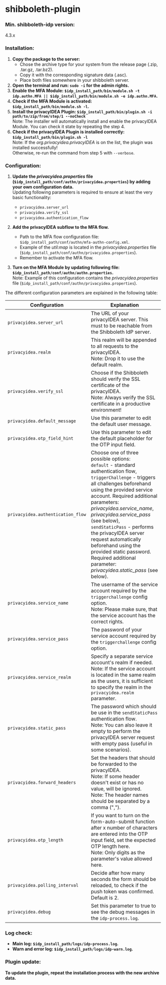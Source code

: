 # shibboleth-plugin

### Min. shibboleth-idp version:
4.3.x

### Installation:
1. **Copy the package to the server:**
    - Chose the archive type for your system from the release page (.zip, .tar.gz, .tar.bz2).
    - Copy it with the corresponding signature data (.asc).
    - Place both files somewhere in your shibboleth server.
2. **Open the terminal and run: `sudo -i` for the admin rights.**
3. **Enable the MFA Module: `$idp_install_path/bin/module.sh -t idp.authn.MFA || $idp_install_path/bin/module.sh -e idp.authn.MFA`.**
4. **Check if the MFA Module is activated: `$idp_install_path/bin/module.sh -l`.**
5. **Install the privacyIDEA Plugin: `$idp_install_path/bin/plugin.sh -i path/to/zip/from/step/1 --noCheck`**<br>
Note: The installer will automatically install and enable the privacyIDEA Module. You can check it state by repeating the step 4.
6. **Check if the privacyIDEA Plugin is installed correctly: `$idp_install_path/bin/plugin.sh -l`**<br>
Note: If the *org.privacyidea.privacyIDEA* is on the list, the plugin was installed successfully!<br>
Otherwise, re-run the command from step 5 with `--verbose`.

### Configuration:
1. **Update the *privacyidea.properties* file (`$idp_install_path/conf/authn/privacyidea.properties`) by adding your own configuration data.**<br>
Updating following parameters is required to ensure at least the very basic functionality:
   - `privacyidea.server_url`
   - `privacyidea.verify_ssl`
   - `privacyidea.authentication_flow`

2. **Add the privacyIDEA subflow to the MFA flow.**<br>
   - Path to the MFA flow configuration file: `$idp_install_path/conf/authn/mfa-authn-config.xml`.
   - Example of the *util:map* is located in the *privacyidea.properties* file (`$idp_install_path/conf/authn/privacyidea.properties`).
   - Remember to activate the MFA flow.

3. **Turn on the MFA Module by updating following file: `$idp_install_path/conf/authn/authn.properties`.**<br>
Note: Example of this configuration contains the *privacyidea.properties* file (`$idp_install_path/conf/authn/privacyidea.properties`).

The different configuration parameters are explained in the following table:

| Configuration                     | Explanation                                                                                                                                                                                                                                                                                                                                                                                                                                                                            |
|-----------------------------------|----------------------------------------------------------------------------------------------------------------------------------------------------------------------------------------------------------------------------------------------------------------------------------------------------------------------------------------------------------------------------------------------------------------------------------------------------------------------------------------|
| `privacyidea.server_url`          | The URL of your privacyIDEA server. This must to be reachable from the Shibboleth IdP server.                                                                                                                                                                                                                                                                                                                                                                                          |
| `privacyidea.realm`               | This realm will be appended to all requests to the privacyIDEA. <br/>Note: Drop it to use the default realm.                                                                                                                                                                                                                                                                                                                                                                           |
| `privacyidea.verify_ssl`          | Choose if the Shibboleth should verify the SSL certificate of the privacyIDEA. <br/>Note: Always verify the SSL certificate in a productive environment!                                                                                                                                                                                                                                                                                                                               |
| `privacyidea.default_message`     | Use this parameter to edit the default user message.                                                                                                                                                                                                                                                                                                                                                                                                                                   |
| `privacyidea.otp_field_hint`      | Use this parameter to edit the default placeholder for the OTP input field.                                                                                                                                                                                                                                                                                                                                                                                                            |
| `privacyidea.authentication_flow` | Choose one of three possible options:<br>`default` - standard authentication flow,<br>`triggerChallenge` - triggers all challenges beforehand using the provided service account. Required additional parameters: *privacyidea.service_name*, *privacyidea.service_pass* (see below),<br>`sendStaticPass` - performs the privacyIDEA server request automatically beforehand using the provided static password. Required additional parameter: *privacyidea.static_pass* (see below). |
| `privacyidea.service_name`        | The username of the service account required by the `triggerchallenge` config option. <br/>Note: Please make sure, that the service account has the correct rights.                                                                                                                                                                                                                                                                                                                    |
| `privacyidea.service_pass`        | The password of your service account required by the `triggerchallenge` config option.                                                                                                                                                                                                                                                                                                                                                                                                 |
| `privacyidea.service_realm`       | Specify a separate service account's realm if needed. <br/>Note: If the service account is located in the same realm as the users, it is sufficient to specify the realm in the `privacyidea.realm` parameter.                                                                                                                                                                                                                                                                         |
| `privacyidea.static_pass`         | The password which should be use in the `sendStaticPass` authentication flow. <br/>Note: You can also leave it empty to perform the privacyIDEA server request with empty pass (useful in some scenarios).                                                                                                                                                                                                                                                                             |
| `privacyidea.forward_headers`     | Set the headers that should be forwarded to the privacyIDEA. <br/>Note: If some header doesn't exist or has no value, will be ignored. <br/>Note: The header names should be separated by a comma (",").                                                                                                                                                                                                                                                                               |
| `privacyidea.otp_length`          | If you want to turn on the form-auto-submit function after x number of characters are entered into the OTP input field, set the expected OTP length here. <br/>Note: Only digits as the parameter's value allowed here.                                                                                                                                                                                                                                                                |
| `privacyidea.polling_interval`    | Decide after how many seconds the form should be reloaded, to check if the push token was confirmed. Default is 2.                                                                                                                                                                                                                                                                                                                                                                     |
| `privacyidea.debug`               | Set this parameter to true to see the debug messages in the `idp-process.log`.                                                                                                                                                                                                                                                                                                                                                                                                         |

### Log check:
- **Main log: `$idp_install_path/logs/idp-process.log`.**
- **Warn and error log: `$idp_install_path/logs/idp-warn.log`.**

### Plugin update:
**To update the plugin, repeat the installation process with the new archive data.**
